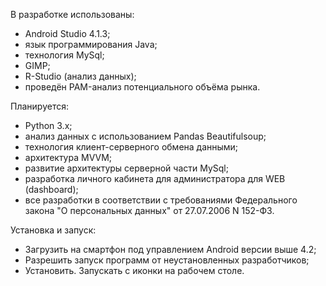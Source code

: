 В разработке использованы:
- Android Studio 4.1.3;
- язык программирования Java;
- технология MySql;
- GIMP;
- R-Studio (анализ данных);
- проведён PAM-анализ потенциального объёма рынка.

Планируется:
- Python 3.x;
- анализ данных с использованием Pandas Beautifulsoup;
- технология клиент-серверного обмена данными;
- архитектура MVVM;
- развитие архитектуры серверной части MySql;
- разработка личного кабинета для администратора для WEB (dashboard);
- все разработки в соответствии с требованиями Федерального закона "О персональных данных" от 27.07.2006 N 152-ФЗ.

Установка и запуск:
- Загрузить на смартфон под управлением Android версии выше 4.2;
- Разрешить запуск программ от неустановленных разработчиков;
- Установить. Запускать с иконки на рабочем столе.